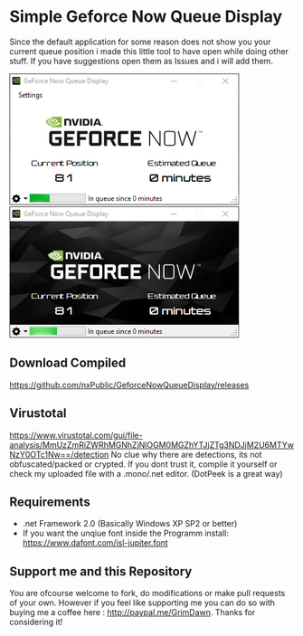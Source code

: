 # Simple Geforce Now Queue Display
Since the default application for some reason does not show you your current queue position i made this little tool to have open while doing other stuff.
If you have suggestions open them as Issues and i will add them.

![screenshot](https://github.com/nxPublic/GeforceNowQueueDisplay/blob/main/defaultMode.png?raw=true)
![screenshot](https://github.com/nxPublic/GeforceNowQueueDisplay/blob/main/darkModeDefault.png?raw=true)

## Download Compiled
https://github.com/nxPublic/GeforceNowQueueDisplay/releases


## Virustotal
https://www.virustotal.com/gui/file-analysis/MmUzZmRiZWRhMGNhZjNlOGM0MGZhYTJjZTg3NDJjM2U6MTYwNzY0OTc1Nw==/detection
No clue why there are detections, its not obfuscated/packed or crypted. If you dont trust it, compile it yourself or check my uploaded file with a .mono/.net editor. 
(DotPeek is a great way)

## Requirements
* .net Framework 2.0 (Basically Windows XP SP2 or better)
* If you want the unqiue font inside the Programm install: https://www.dafont.com/isl-jupiter.font

## Support me and this Repository
You are ofcourse welcome to fork, do modifications or make pull requests of your own.
However if you feel like supporting me you can do so with buying me a coffee here : http://paypal.me/GrimDawn.
Thanks for considering it!
